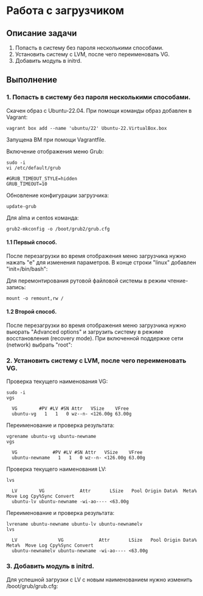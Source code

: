 # Работа с загрузчиком

## Описание задачи

1. Попасть в систему без пароля несколькими способами.
2. Установить систему с LVM, после чего переименовать VG.
3. Добавить модуль в initrd.

## Выполнение

### 1. Попасть в систему без пароля несколькими способами.

Скачен образ с Ubuntu-22.04.
При помощи команды образ добавлен в Vagrant:
```console
vagrant box add --name 'ubuntu/22' Ubuntu-22.VirtualBox.box
```
Запущена ВМ при помощи Vagrantfile.

Включение отображения меню Grub:
```console
sudo -i
vi /etc/default/grub
```
```
#GRUB_TIMEOUT_STYLE=hidden
GRUB_TIMEOUT=10
```
Обновление конфигурации загрузчика:
```console
update-grub
```
Для alma и centos команда:
```console
grub2-mkconfig -o /boot/grub2/grub.cfg
```

#### 1.1 Первый способ.

После перезагрузки во время отображения меню загрузчика нужно нажать "e" для изменения параметров.
В конце строки "linux" добавлен "init=/bin/bash":

Для перемонтирования рутовой файловой системы в режим чтение-запись:
```console
mount -o remount,rw /
```

#### 1.2 Второй способ.

После перезагрузки во время отображения меню загрузчика нужно выюрать "Advanced options"
и загрузить систему в режиме восстановления (recovery mode).
При включенной поддержке сети (network) выбрать "root":

### 2. Установить систему с LVM, после чего переименовать VG.

Проверка текущего наименования VG:
```console
sudo -i
vgs
```
```
  VG        #PV #LV #SN Attr   VSize    VFree
  ubuntu-vg   1   1   0 wz--n- <126.00g 63.00g
```
Переименование и проверка результата:
```console
vgrename ubuntu-vg ubuntu-newname
vgs
```
```
  VG             #PV #LV #SN Attr   VSize    VFree
  ubuntu-newname   1   1   0 wz--n- <126.00g 63.00g
```
Проверка текущего наименования LV:
```console
lvs
```
```
  LV        VG             Attr       LSize   Pool Origin Data%  Meta%  Move Log Cpy%Sync Convert
  ubuntu-lv ubuntu-newname -wi-ao---- <63.00g
```
Переименование и проверка результата:
```console
lvrename ubuntu-newname ubuntu-lv ubuntu-newnamelv
lvs
```
```
  LV               VG             Attr       LSize   Pool Origin Data%  Meta%  Move Log Cpy%Sync Convert
  ubuntu-newnamelv ubuntu-newname -wi-ao---- <63.00g
```

### 3. Добавить модуль в initrd.
Для успешной загрузки с LV с новым наименованием нужно изменить /boot/grub/grub.cfg:

